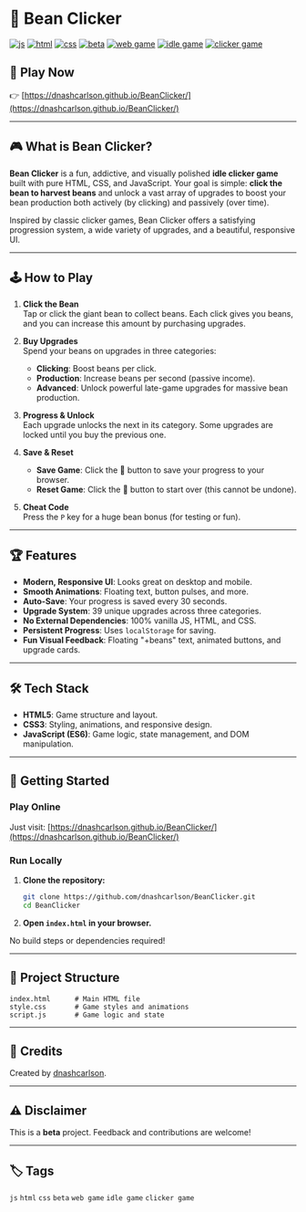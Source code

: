 # 🫘 Bean Clicker

[![js](https://img.shields.io/badge/-js-yellow?logo=javascript&logoColor=white)](https://developer.mozilla.org/en-US/docs/Web/JavaScript)
[![html](https://img.shields.io/badge/-html5-orange?logo=html5&logoColor=white)](https://developer.mozilla.org/en-US/docs/Web/HTML)
[![css](https://img.shields.io/badge/-css3-blue?logo=css3&logoColor=white)](https://developer.mozilla.org/en-US/docs/Web/CSS)
[![beta](https://img.shields.io/badge/-beta-lightgrey)]()
[![web game](https://img.shields.io/badge/-web%20game-brightgreen)]()
[![idle game](https://img.shields.io/badge/-idle%20game-blueviolet)]()
[![clicker game](https://img.shields.io/badge/-clicker%20game-ff69b4)]()

## 🌱 Play Now

👉 [https://dnashcarlson.github.io/BeanClicker/](https://dnashcarlson.github.io/BeanClicker/)

---

## 🎮 What is Bean Clicker?

**Bean Clicker** is a fun, addictive, and visually polished **idle clicker game** built with pure HTML, CSS, and JavaScript. Your goal is simple: **click the bean to harvest beans** and unlock a vast array of upgrades to boost your bean production both actively (by clicking) and passively (over time).

Inspired by classic clicker games, Bean Clicker offers a satisfying progression system, a wide variety of upgrades, and a beautiful, responsive UI.

---

## 🕹️ How to Play

1. **Click the Bean**  
   Tap or click the giant bean to collect beans. Each click gives you beans, and you can increase this amount by purchasing upgrades.

2. **Buy Upgrades**  
   Spend your beans on upgrades in three categories:
   - **Clicking**: Boost beans per click.
   - **Production**: Increase beans per second (passive income).
   - **Advanced**: Unlock powerful late-game upgrades for massive bean production.

3. **Progress & Unlock**  
   Each upgrade unlocks the next in its category. Some upgrades are locked until you buy the previous one.

4. **Save & Reset**  
   - **Save Game**: Click the 💾 button to save your progress to your browser.
   - **Reset Game**: Click the 🔄 button to start over (this cannot be undone).

5. **Cheat Code**  
   Press the `P` key for a huge bean bonus (for testing or fun).

---

## 🏆 Features

- **Modern, Responsive UI**: Looks great on desktop and mobile.
- **Smooth Animations**: Floating text, button pulses, and more.
- **Auto-Save**: Your progress is saved every 30 seconds.
- **Upgrade System**: 39 unique upgrades across three categories.
- **No External Dependencies**: 100% vanilla JS, HTML, and CSS.
- **Persistent Progress**: Uses `localStorage` for saving.
- **Fun Visual Feedback**: Floating "+beans" text, animated buttons, and upgrade cards.

---

## 🛠️ Tech Stack

- **HTML5**: Game structure and layout.
- **CSS3**: Styling, animations, and responsive design.
- **JavaScript (ES6)**: Game logic, state management, and DOM manipulation.

---

## 🚀 Getting Started

### Play Online

Just visit: [https://dnashcarlson.github.io/BeanClicker/](https://dnashcarlson.github.io/BeanClicker/)

### Run Locally

1. **Clone the repository:**
   ```sh
   git clone https://github.com/dnashcarlson/BeanClicker.git
   cd BeanClicker
   ```

2. **Open `index.html` in your browser.**

No build steps or dependencies required!

---

## 📂 Project Structure

```
index.html      # Main HTML file
style.css       # Game styles and animations
script.js       # Game logic and state
```

---

## 📝 Credits

Created by [dnashcarlson](https://github.com/dnashcarlson).

---

## ⚠️ Disclaimer

This is a **beta** project. Feedback and contributions are welcome!

---

## 🏷️ Tags

`js` `html` `css` `beta` `web game` `idle game` `clicker game`